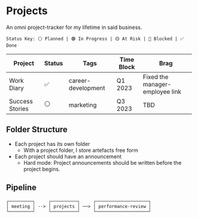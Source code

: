 # Projects

An omni project-tracker for my lifetime in said business.

```
Status Key: ⚪️ Planned | 🟢 In Progress | 🟡 At Risk | 🔴 Blocked | ✅ Done
```

| Project         | Status | Tags               | Time Block | Brag                            |
| ---             | ---    | ---                | ---        | ---                             |
| Work Diary      | ✅     | career-development | Q1 2023    | Fixed the manager-employee link |
| Success Stories | ⚪️     | marketing          | Q3 2023    | TBD                             |

## Folder Structure

- Each project has its own folder
    - With a project folder, I store artefacts free form
- Each project should have an announcement
    - Hard mode: Project announcements should be written before the project begins.

## Pipeline

```
┌─────────┐     ┌──────────┐     ┌────────────────────┐
│ meeting │ ··> │ projects │ ──> │ performance-review │
└─────────┘     └──────────┘     └────────────────────┘
```
